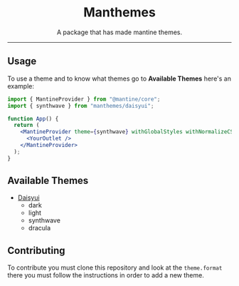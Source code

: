 <h1 style="text-align: center;">Manthemes</h1>
<p style="text-align: center;">A package that has made mantine themes.</p>

---

## Usage

To use a theme and to know what themes go to **Available Themes** here's an example:

```jsx
import { MantineProvider } from "@mantine/core";
import { synthwave } from "manthemes/daisyui";

function App() {
  return (
    <MantineProvider theme={synthwave} withGlobalStyles withNormalizeCSS>
      <YourOutlet />
    </MantineProvider>
  );
}
```

## Available Themes

- [Daisyui](https://daisyui.com)
  - dark
  - light
  - synthwave
  - dracula

## Contributing

To contribute you must clone this repository and look at the `theme.format` there you must follow the instructions in order to add a new theme.
